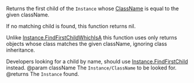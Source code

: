 Returns the first child of the `Instance` whose [ClassName](https://developer.roblox.com/api-reference/property/Instance/ClassName) is equal to the given className.

If no matching child is found, this function returns nil.

Unlike [Instance.FindFirstChildWhichIsA](https://developer.roblox.com/api-reference/function/Instance/FindFirstChildWhichIsA) this function uses only returns objects whose class matches the given className, ignoring class inheritance.

Developers looking for a child by name, should use [Instance.FindFirstChild](https://developer.roblox.com/api-reference/function/Instance/FindFirstChild) instead.
@param className The `Instance/ClassName` to be looked for.
@returns The `Instance` found.